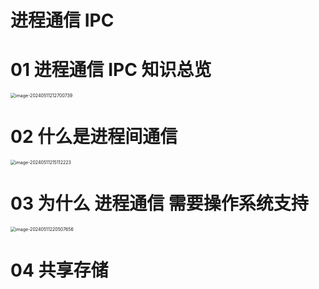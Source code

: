 # 进程通信 IPC



# 01 进程通信 IPC 知识总览

<img src="https://cvp.oss-cn-shanghai.aliyuncs.com/picgo/202405112127983.png" alt="image-20240511212700739" style="zoom:50%;" />



# 02 什么是进程间通信

<img src="https://cvp.oss-cn-shanghai.aliyuncs.com/picgo/202405112151451.png" alt="image-20240511215112223" style="zoom:50%;" />



# 03 为什么 进程通信 需要操作系统支持

<img src="https://cvp.oss-cn-shanghai.aliyuncs.com/picgo/202405112205935.png" alt="image-20240511220507656" style="zoom:50%;" />



# 04 共享存储

